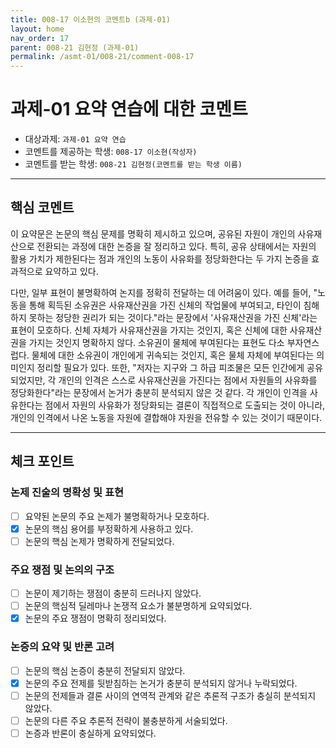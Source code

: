 ```yaml
---
title: 008-17 이소현의 코멘트b (과제-01) 
layout: home
nav_order: 17
parent: 008-21 김현정 (과제-01)
permalink: /asmt-01/008-21/comment-008-17
---
```


# 과제-01 요약 연습에 대한 코멘트

- 대상과제: `과제-01 요약 연습`
- 코멘트를 제공하는 학생: `008-17 이소현(작성자)` 
- 코멘트를 받는 학생: `008-21 김현정(코멘트를 받는 학생 이름)` 

---

## 핵심 코멘트

 이 요약문은 논문의 핵심 문제를 명확히 제시하고 있으며, 공유된 자원이 개인의 사유재산으로 전환되는 과정에 대한 논증을 잘 정리하고 있다. 특히, 공유 상태에서는 자원의 활용 가치가 제한된다는 점과 개인의 노동이 사유화를 정당화한다는 두 가지 논증을 효과적으로 요약하고 있다. 

 다만, 일부 표현이 불명확하여 논지를 정확히 전달하는 데 어려움이 있다. 예를 들어, "노동을 통해 획득된 소유권은 사유재산권을 가진 신체의 작업물에 부여되고, 타인이 침해하지 못하는 정당한 권리가 되는 것이다."라는 문장에서 '사유재산권을 가진 신체'라는 표현이 모호하다. 신체 자체가 사유재산권을 가지는 것인지, 혹은 신체에 대한 사유재산권을 가지는 것인지 명확하지 않다. 소유권이 물체에 부여된다는 표현도 다소 부자연스럽다. 물체에 대한 소유권이 개인에게 귀속되는 것인지, 혹은 물체 자체에 부여된다는 의미인지 정리할 필요가 있다. 또한, "저자는 지구와 그 하급 피조물은 모든 인간에게 공유되었지만, 각 개인의 인격은 스스로 사유재산권을 가진다는 점에서 자원들의 사유화를 정당화한다"라는 문장에서 논거가 충분히 분석되지 않은 것 같다. 각 개인이 인격을 사유한다는 점에서 자원의 사유화가 정당화되는 결론이 직접적으로 도출되는 것이 아니라, 개인의 인격에서 나온 노동을 자원에 결합해야 자원을 전유할 수 있는 것이기 때문이다.

---

## 체크 포인트

### 논제 진술의 명확성 및 표현  
- [ ] 요약된 논문의 주요 논제가 불명확하거나 모호하다.  
- [x] 논문의 핵심 용어를 부정확하게 사용하고 있다.  
- [ ] 논문의 핵심 논제가 명확하게 전달되었다.  

### 주요 쟁점 및 논의의 구조  
- [ ] 논문이 제기하는 쟁점이 충분히 드러나지 않았다.  
- [ ] 논문의 핵심적 딜레마나 논쟁적 요소가 불분명하게 요약되었다.  
- [x] 논문의 주요 쟁점이 명확히 정리되었다.  

### 논증의 요약 및 반론 고려  
- [ ] 논문의 핵심 논증이 충분히 전달되지 않았다.  
- [x] 논문의 주요 전제를 뒷받침하는 논거가 충분히 분석되지 않거나 누락되었다.  
- [ ] 논문의 전제들과 결론 사이의 연역적 관계와 같은 추론적 구조가 충실히 분석되지 않았다.  
- [ ] 논문의 다른 주요 추론적 전략이 불충분하게 서술되었다.
- [ ] 논증과 반론이 충실하게 요약되었다. 